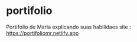 # portifolio
Portifolio de Maria explicando suas habilidaes 
site : https://portifoliomr.netlify.app
